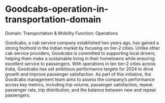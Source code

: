 # Goodcabs-operation-in-transportation-domain
Domain:  Transportation & Mobility          Function: Operations 

Goodcabs, a cab service company established two years ago, has gained a strong foothold in the Indian market by focusing on tier-2 cities. 
Unlike other cab service providers, Goodcabs is committed to supporting local drivers, helping them make a sustainable living in their hometowns while ensuring excellent service to passengers.
With operations in ten tier-2 cities across India, Goodcabs has set ambitious performance targets for 2024 to drive growth and improve passenger satisfaction. 
As part of this initiative, the Goodcabs management team aims to assess the company’s performance across key metrics, including trip volume, passenger satisfaction, repeat passenger rate, trip distribution, 
and the balance between new and repeat passengers. 

